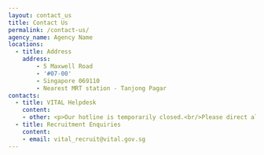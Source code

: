 ```yaml
---
layout: contact_us
title: Contact Us
permalink: /contact-us/
agency_name: Agency Name
locations:
  - title: Address
    address:
        - 5 Maxwell Road 
        - '#07-00'
        - Singapore 069110
        - Nearest MRT station - Tanjong Pagar
contacts:
  - title: VITAL Helpdesk
    content:
    - other: <p>Our hotline is temporarily closed.<br/>Please direct all enquiries to our helpdesk email.<br/><br/>E-mail: <a href="mailto:vital_helpdesk@vital.gov.sg">VITAL Helpdesk</p>
  - title: Recruitment Enquiries
    content:
    - email: vital_recruit@vital.gov.sg
---
```

